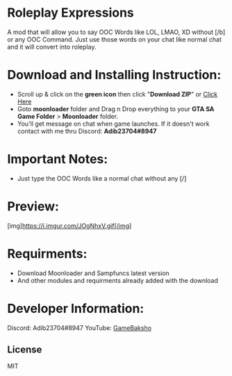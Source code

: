 # Roleplay Expressions
A mod that will allow you to say OOC Words like LOL, LMAO, XD without [/b] or any OOC Command. Just use those words on your chat like normal chat and it will convert into roleplay.

# Download and Installing Instruction:
  - Scroll up & click on the **green icon** then click "**Download ZIP**" or [Click Here](https://google.com)
  - Goto **moonloader** folder and Drag n Drop everything to your **GTA SA Game Folder** > **Moonloader** folder.
  - You'll get message on chat when game launches. If it doesn't work contact with me thru Discord: **Adib23704#8947**

# Important Notes:
- Just type the OOC Words like a normal chat without any [/]

# Preview:
[img]https://i.imgur.com/JOgNhxV.gif[/img]

# Requirments:
- Download Moonloader and Sampfuncs latest version
- And other modules and requirments already added with the download

# Developer Information:
Discord: Adib23704#8947
YouTube: [GameBaksho](https://youtube.com/GameBaksho)

License
----

MIT